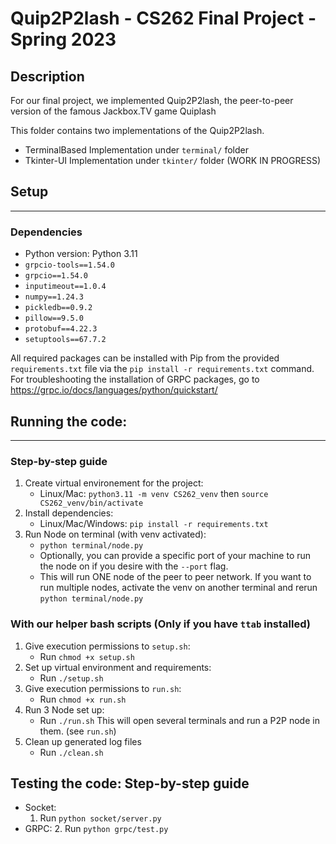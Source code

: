 # Quip2P2lash - CS262 Final Project - Spring 2023

## Description
For our final project, we implemented Quip2P2lash, the peer-to-peer version of the famous Jackbox.TV game Quiplash

This folder contains two implementations of the Quip2P2lash. 
- TerminalBased Implementation under `terminal/` folder
- Tkinter-UI Implementation under `tkinter/` folder (WORK IN PROGRESS)

## Setup
-----------

### Dependencies
- Python version: Python 3.11
- `grpcio-tools==1.54.0`
- `grpcio==1.54.0`
- `inputimeout==1.0.4`
- `numpy==1.24.3`
- `pickledb==0.9.2`
- `pillow==9.5.0`
- `protobuf==4.22.3`
- `setuptools==67.7.2`

All required packages can be installed with Pip from the provided `requirements.txt` file via the `pip install -r requirements.txt` command.
For troubleshooting the installation of GRPC packages, go to https://grpc.io/docs/languages/python/quickstart/

## Running the code:
--------------------

###  Step-by-step guide
1. Create virtual environement for the project:
    - Linux/Mac: `python3.11 -m venv CS262_venv` then `source CS262_venv/bin/activate`
2. Install dependencies:
    - Linux/Mac/Windows: `pip install -r requirements.txt`
3. Run Node on terminal (with venv activated):
    - `python terminal/node.py`
    - Optionally, you can provide a specific port of your machine to run the node on if you desire with the `--port` flag.
    - This will run ONE node of the peer to peer network. 
      If you want to run multiple nodes, activate 
      the venv on another terminal and rerun `python terminal/node.py`

### With our helper bash scripts (Only if you have `ttab` installed)
1. Give execution permissions to `setup.sh`:
    - Run `chmod +x setup.sh`
1. Set up virtual environment and requirements:
    - Run `./setup.sh`
3. Give execution permissions to `run.sh`:
    - Run `chmod +x run.sh`
4. Run 3 Node set up:
    - Run `./run.sh`
This will open several terminals and run a P2P node in them. (see `run.sh`)
5. Clean up generated log files
    - Run `./clean.sh`

## Testing the code: Step-by-step guide
- Socket:
    1. Run `python socket/server.py`
- GRPC:
    2. Run `python grpc/test.py`





